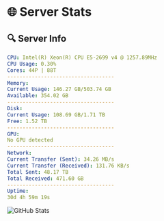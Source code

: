 # 🌐 Server Stats
## 🔍 Server Info
```yaml
CPU: Intel(R) Xeon(R) CPU E5-2699 v4 @ 1257.89MHz
CPU Usage: 0.30%
Cores: 44P | 88T
-----------------------------------
Memory:
Current Usage: 146.27 GB/503.74 GB
Available: 354.02 GB
-----------------------------------
Disk:
Current Usage: 108.69 GB/1.71 TB
Free: 1.52 TB
-----------------------------------
GPU:
No GPU detected
-----------------------------------
Network:
Current Transfer (Sent): 34.26 MB/s
Current Transfer (Received): 131.76 KB/s
Total Sent: 48.17 TB
Total Received: 471.60 GB
-----------------------------------
Uptime:
30d 4h 59m 19s
```
![GitHub Stats](https://img.shields.io/badge/Updated-2025-04-07_02:22:08-blue)